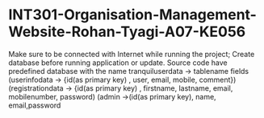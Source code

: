 # INT301-Organisation-Management-Website-Rohan-Tyagi-A07-KE056
Make sure to be connected with Internet while running the project; 
Create database before running application or update.
Source code have predefined database with the name tranquiluserdata -> tablename fields (userinfodata -> {id(as primary key) , user, email, mobile, comment}) (registrationdata -> {id(as primary key) , firstname, lastname, email, mobilenumber, password) (admin ->(id(as primary key), name, email,password

